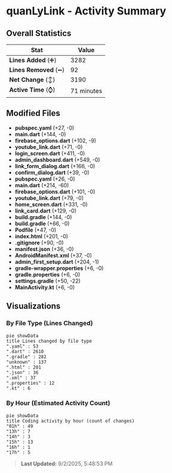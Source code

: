 # quanLyLink - Activity Summary 

## Overall Statistics

| Stat                   | Value                                                             |
| ---------------------- | ----------------------------------------------------------------- |
| **Lines Added** (➕)   | 3282                                          |
| **Lines Removed** (➖) | 92                                        |
| **Net Change** (↕)    | 3190                |
| **Active Time** (⌚)   | 71 minutes |


## Modified Files
- **pubspec.yaml** (+27, -0)
- **main.dart** (+144, -0)
- **firebase_options.dart** (+102, -9)
- **youtube_link.dart** (+71, -0)
- **login_screen.dart** (+411, -0)
- **admin_dashboard.dart** (+549, -0)
- **link_form_dialog.dart** (+166, -0)
- **confirm_dialog.dart** (+39, -0)
- **pubspec.yaml** (+26, -0)
- **main.dart** (+214, -60)
- **firebase_options.dart** (+101, -0)
- **youtube_link.dart** (+79, -0)
- **home_screen.dart** (+331, -0)
- **link_card.dart** (+129, -0)
- **build.gradle** (+144, -0)
- **build.gradle** (+66, -0)
- **Podfile** (+47, -0)
- **index.html** (+201, -0)
- **.gitignore** (+90, -0)
- **manifest.json** (+36, -0)
- **AndroidManifest.xml** (+37, -0)
- **admin_first_setup.dart** (+204, -1)
- **gradle-wrapper.properties** (+6, -0)
- **gradle.properties** (+6, -0)
- **settings.gradle** (+50, -22)
- **MainActivity.kt** (+6, -0)

## Visualizations

### By File Type (Lines Changed)

```mermaid
pie showData
title Lines changed by file type
".yaml" : 53
".dart" : 2610
".gradle" : 282
"unknown" : 137
".html" : 201
".json" : 36
".xml" : 37
".properties" : 12
".kt" : 6
```

### By Hour (Estimated Activity Count)

```mermaid
pie showData
title Coding activity by hour (count of changes)
"01h" : 49
"13h" : 7
"14h" : 3
"15h" : 13
"16h" : 1
"17h" : 5
```


> **Last Updated:** 9/2/2025, 5:48:53 PM